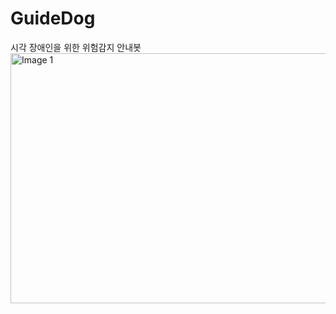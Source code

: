 # GuideDog
시각 장애인을 위한 위험감지 안내봇
<img src="./ProgramPlayImage/객체인식 이미지.png" alt="Image 1" width="700" height="400">

